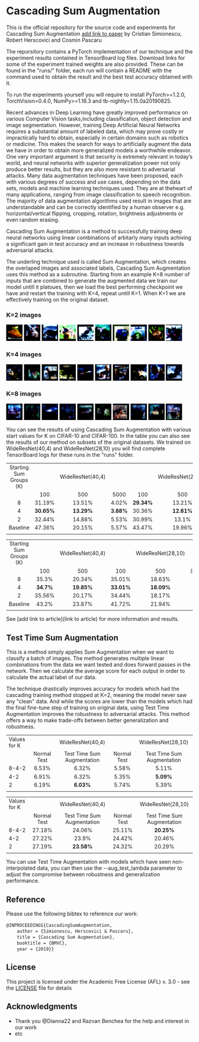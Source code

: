 # Cascading Sum Augmentation

This is the official repository for the source code and experiments for Cascading Sum Augmentation [add link to paper]() by Cristian Simionescu, Robert Herscovici and Cosmin Pascaru

The reporsitory contains a PyTorch implementation of our technique and the experiment results contained in TensorBoard log files. Download links for some of the experiment trained weights are also provided. These can be found in the "runs/" folder, each run will contain a README with the command used to obtain the result and the best test accuracy obtained with it.

To run the experiments yourself you will require to install PyTorch>=1.2.0, TorchVision=0.4.0, NumPy>=1.16.3 and tb-nightly=1.15.0a20190825.


Recent advances in Deep Learning have greatly improved performance on various Computer Vision tasks,including classification, object detection and image segmentation. However, training Deep Artificial Neural Networks requires a substantial amount of labeled data, which may prove costly or impractically hard to obtain, especially in certain domains such as robotics or medicine. This makes the search for ways to artificially augment the data we have in order to obtain more generalized models a worthwhile endeavor. One very important argument is that security is extremely relevant in today’s world, and neural networks with superior generalization power not only produce better results, but they are also more resistant to adversarial attacks. Many data augmentation techniques have been proposed, each with various degrees of success and use cases, depending on the data sets, models and machine learning techniques used. They are at theheart of many applications, ranging from image classification to speech recognition. The majority of data augmentation algorithms used result in images that are understandable and can be correctly identified by a human observer e.g. horizontal/vertical flipping, cropping, rotation, brightness adjustments or even random erasing.

Cascading Sum Augmentation is a method to successfully training deep neural networks using linear combinations of arbitarly many inputs achiving a significant gain in test accuracy and an increase in robustness towards adversarial attacks.

The underling technique used is called Sum Augmentation, which creates the overlaped images and associated labels, Cascading Sum Augmentation uses this method as a subroutine. Starting from an example K=8 number of inputs that are combined to generate the augmented data we train our model untill it platoues, then we load the best performing checkpoint we have and restart the training with K=4, repeat untill K=1. When K=1 we are effectively training on the original dataset.

### K=2 images
<p float="left">
  <img src="example_images/sum_aug/sum_groups_2_0.png" width="44" />
  <img src="example_images/sum_aug/sum_groups_2_1.png" width="44" />
  <img src="example_images/sum_aug/sum_groups_2_2.png" width="44" />
  <img src="example_images/sum_aug/sum_groups_2_3.png" width="44" />
  <img src="example_images/sum_aug/sum_groups_2_4.png" width="44" />
  <img src="example_images/sum_aug/sum_groups_2_5.png" width="44" />
  <img src="example_images/sum_aug/sum_groups_2_6.png" width="44" />
  <img src="example_images/sum_aug/sum_groups_2_7.png" width="44" />
  <img src="example_images/sum_aug/sum_groups_2_8.png" width="44" />
  <img src="example_images/sum_aug/sum_groups_2_9.png" width="44" />
</p>

### K=4 images
<p float="left">
  <img src="example_images/sum_aug/sum_groups_4_0.png" width="44" />
  <img src="example_images/sum_aug/sum_groups_4_1.png" width="44" />
  <img src="example_images/sum_aug/sum_groups_4_2.png" width="44" />
  <img src="example_images/sum_aug/sum_groups_4_3.png" width="44" />
  <img src="example_images/sum_aug/sum_groups_4_4.png" width="44" />
  <img src="example_images/sum_aug/sum_groups_4_5.png" width="44" />
  <img src="example_images/sum_aug/sum_groups_4_6.png" width="44" />
  <img src="example_images/sum_aug/sum_groups_4_7.png" width="44" />
  <img src="example_images/sum_aug/sum_groups_4_8.png" width="44" />
  <img src="example_images/sum_aug/sum_groups_4_9.png" width="44" />
</p>

### K=8 images
<p float="left">
  <img src="example_images/sum_aug/sum_groups_8_0.png" width="44" />
  <img src="example_images/sum_aug/sum_groups_8_1.png" width="44" />
  <img src="example_images/sum_aug/sum_groups_8_2.png" width="44" />
  <img src="example_images/sum_aug/sum_groups_8_3.png" width="44" />
  <img src="example_images/sum_aug/sum_groups_8_4.png" width="44" />
  <img src="example_images/sum_aug/sum_groups_8_5.png" width="44" />
  <img src="example_images/sum_aug/sum_groups_8_6.png" width="44" />
  <img src="example_images/sum_aug/sum_groups_8_7.png" width="44" />
  <img src="example_images/sum_aug/sum_groups_8_8.png" width="44" />
  <img src="example_images/sum_aug/sum_groups_8_9.png" width="44" />
</p>

You can see the results of using Cascading Sum Augmentation with various start values for K on CIFAR-10 and CIFAR-100. In the table you can also see the results of our method on subsets of the original datasets. We trained on WideResNet(40,4) and WideResNet(28,10) you will find complete TensorBoard logs for these runs in the "runs" folder.

|          |            |            |           |            |            |           |                 |
| :-------: | :--------: | :--------: | :-------: | :--------: | :--------: | :-------: | :-------------: |
| Starting Sum Groups (K)  | | WideResNet(40,4) | | | WideResNet(28,10) |                 |
|          |    100     |    500     |   5000    |    100     |    500     |   5000    | (Samples/Class) |
| 8        |   31.19%   |   13.51%   |   4.02%   | **29.34%** |   13.21%   |   3.28%   |                 |
| 4        | **30.65%** | **13.29%** | **3.88%** |   30.36%   | **12.81%** | **3.11%** |                 |
| 2        |   32.44%   |   14.88%   |   5.53%   |   30.99%   |   13.1%    |   3.44%   |                 |
| Baseline |   47.36%   |   20.15%   |   5.57%   |   43.47%   |   19.96%   |   4.68%   |                 |
|          |            |            |           |            |            |           |                 |

|          |           |            |            |            |                 |
| :-------: | :-------: | :--------: | :--------: | :--------: | :-------------: |
| Starting Sum Groups (K)  | | WideResNet(40,4) | | WideResNet(28,10) |                 |
|          |    100    |    500     |    100     |    500     | (Samples/Class) |
| 8        |   35.3%   |   20.34%   |   35.01%   |   18.63%   |                 |
| 4        | **34.7%** | **19.85%** | **33.01%** | **18.09%** |                 |
| 2        |  35.56%   |   20.17%   |   34.44%   |   18.17%   |                 |
| Baseline |   43.2%   |   23.87%   |   41.72%   |   21.94%   |                 |
|          |           |            |            |            |                 |

See [add link to article](link to article) for more information and results.


## Test Time Sum Augmentation

This is a method simply applies Sum Augmentation when we want to classify a batch of images. The method generates multiple linear combinations from the data we want tested and does forward passes in the network. Then we calculate the average score for each output in order to calculate the actual label of our data.

The technique drastically improves accuracy for models which had the cascading training method stopped at K=2, meaning the model never saw any "clean" data.
And while the scores are lower than the models which had the final fine-tune step of training on original data, using Test Time Augmentation improves the robustness to adversarial attacks. This method offers a way to make trade-offs between better generalization and robustness.

|       |             |                            |             |                            |
| :---- | :---------: | :------------------------: | :---------: | :------------------------: |
| Values for K  | | WideResNet(40,4) | | WideResNet(28,10) |                 |
|       | Normal Test | Test Time Sum Augmentation | Normal Test | Test Time Sum Augmentation |
| 8-4-2 |    6.53%    |           6.32%            |    5.58%    |           5.11%            |
| 4-2   |    6.91%    |           6.32%            |    5.35%    |         **5.09%**          |
| 2     |    6.19%    |         **6.03%**          |    5.74%    |           5.39%            |
|       |             |                            |             |                            |

|       |             |                            |             |                            |
| :---- | :---------: | :------------------------: | :---------: | :------------------------: |
| Values for K  | | WideResNet(40,4) | | WideResNet(28,10) |                 |
|       | Normal Test | Test Time Sum Augmentation | Normal Test | Test Time Sum Augmentation |
| 8-4-2 |   27.18%    |           24.06%           |   25.11%    |         **20.25%**         |
| 4-2   |   27.22%    |           23.9%            |   24.42%    |           20.46%           |
| 2     |   27.19%    |         **23.58%**         |   24.32%    |           20.29%           |
|       |             |                            |             |                            |

You can use Test Time Augmentation with models which have seen non-interpolated data, you can then use the --aug_test_lambda parameter to adjust the compromise between robustness and generalization performance. 


## Reference

Please use the following bibtex to reference our work:

```
@INPROCEEDINGS{CascadingSumAugmentation,
    author = {Simionescu, Herscovici & Pascaru},
    title = {Cascading Sum Augmentation},
    booktitle = {BMVC},
    year = {2019}}
```

## License

This project is licensed under the Academic Free License (AFL) v. 3.0 - see the [LICENSE](LICENSE) file for details

## Acknowledgments

* Thank you @Dianna22 and Razvan Benchea for the help and interest in our work
* etc
